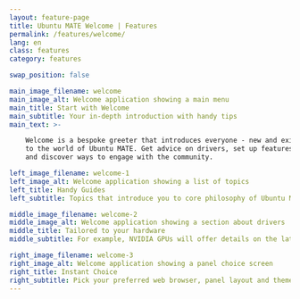 ```yaml
---
layout: feature-page
title: Ubuntu MATE Welcome | Features
permalink: /features/welcome/
lang: en
class: features
category: features

swap_position: false

main_image_filename: welcome
main_image_alt: Welcome application showing a main menu
main_title: Start with Welcome
main_subtitle: Your in-depth introduction with handy tips
main_text: >-

    Welcome is a bespoke greeter that introduces everyone - new and existing -
    to the world of Ubuntu MATE. Get advice on drivers, set up features
    and discover ways to engage with the community.

left_image_filename: welcome-1
left_image_alt: Welcome application showing a list of topics
left_title: Handy Guides
left_subtitle: Topics that introduce you to core philosophy of Ubuntu MATE and its ecosystem.

middle_image_filename: welcome-2
middle_image_alt: Welcome application showing a section about drivers
middle_title: Tailored to your hardware
middle_subtitle: For example, NVIDIA GPUs will offer details on the latest drivers.

right_image_filename: welcome-3
right_image_alt: Welcome application showing a panel choice screen
right_title: Instant Choice
right_subtitle: Pick your preferred web browser, panel layout and theme colour.
---
```

